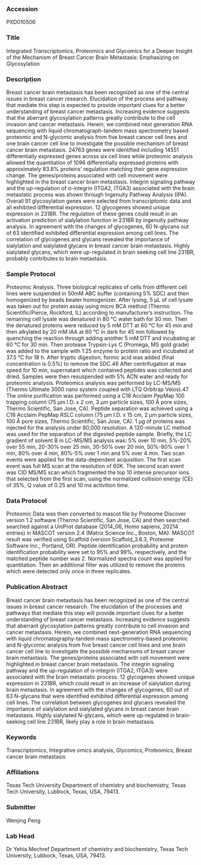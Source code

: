 ### Accession
PXD010506

### Title
Integrated Transcriptomics, Proteomics and Glycomics for a Deeper Insight of the Mechanism of  Breast Cancer Brain Metastasis: Emphasizing on Glycosylation

### Description
Breast cancer brain metastasis has been recognized as one of the central issues in breast cancer research. Elucidation of the process and pathway that mediate this step is expected to provide important clues for a better understanding of breast cancer metastasis. Increasing evidence suggests that the aberrant glycosylation patterns greatly contribute to the cell invasion and cancer metastasis. Herein, we combined next generation RNA sequencing with liquid chromatograph-tandem mass spectrometry based proteomic and N-glycomic analysis from five breast cancer cell lines and one brain cancer cell line to investigate the possible mechanism of breast cancer brain metastasis. 24763 genes were identified including 14551 differentially expressed genes across six cell lines while proteomic analysis allowed the quantitation of 1096 differentially expressed proteins with approximately 83.8% proteins’ regulation matching their gene expression change. The genes/proteins associated with cell movement were highlighted in the breast cancer brain metastasis. Integrin signaling pathway and the up-regulation of α-integrin (ITGA2, ITGA3) associated with the brain metastatic process was shown through Ingenuity Pathway Analysis (IPA). Overall 91 glycosylation genes were selected from transcriptomic data and all exhibited differential expression. 12 glycogenes showed unique expression in 231BR. The regulation of these genes could result in an activation prediction of sialylation function in 231BR by ingenuity pathway analysis. In agreement with the changes of glycogenes, 60 N-glycans out of 63 identified exhibited differential expression among cell lines. The correlation of glycogenes and glycans revealed the importance of sialylation and sialylated glycans in breast cancer brain metastasis. Highly sialylated glycans, which were up-regulated in brain seeking cell line 231BR, probably contributes to brain metastasis.

### Sample Protocol
Proteomic Analysis. Three biological replicates of cells from different cell lines were suspended in 50mM ABC buffer (containing 5% SDC) and then homogenized by beads beater homogenizer. After lysing, 5 μL of cell lysate was taken out for protein assay using micro BCA method (Thermo Scientific/Pierce, Rockford, IL) according to manufacturer’s instruction. The remaining cell lysate was denatured in 80 ℃ water bath for 30 min. Then the denatured proteins were reduced by 5 mM DTT at 60 ℃ for 45 min and then alkylated by 20 mM IAA at 60 ℃ in dark for 45 min followed by quenching the reaction through adding another 5 mM DTT and incubating at 60 ℃ for 30 min. Then protease Trypsin-Lys C (Promega, MS gold grade) was added to the sample with 1:25 enzyme to protein ratio and incubated at 37.5 ℃ for 18 h. After tryptic digestion, formic acid was added (final concentration is 0.5%) to remove the SDC.46 After centrifugation at max speed for 10 min, supernatant which contained peptides was collected and dried. Samples were then resuspended with 5% ACN water and ready for proteomic analysis. Proteomics analysis was performed by LC-MS/MS (Thermo Ultimate 3000 nano system coupled with LTQ Orbitrap Velos).47 The online purification was performed using a C18 Acclaim PepMap 100 trapping column (75 µm I.D. x 2 cm, 3 µm particle sizes, 100 Å pore sizes, Thermo Scientific, San Jose, CA). Peptide separation was achieved using a C18 Acclaim PepMap RSLC column (75 µm I.D. x 15 cm, 2 µm particle sizes, 100 Å pore sizes, Thermo Scientific, San Jose, CA). 1 μg of proteins was injected for the analysis under 60,000 resolution. A 120-minute LC method was used for the separation of the digested peptide sample. Briefly, the LC gradient of solvent B in LC-MS/MS analysis was: 5% over 10 min, 5%-20% over 55 min, 20-30% over 25 min, 30-50% over 20 min, 50%-80% over 1 min, 80% over 4 min, 80%-5% over 1 min and 5% over 4 min. Two scan events were applied for the data-dependent acquisition. The first scan event was full MS scan at the resolution of 60K. The second scan event was CID MS/MS scan which fragmented the top 10 intense precursor ions that selected from the first scan, using the normalized collision energy (CE) of 35%, Q value of 0.25 and 10 ms activition time.

### Data Protocol
Proteomic Data was then converted to mascot file by Proteome Discover version 1.2 software (Thermo Scientific, San Jose, CA) and then searched searched against a UniProt database (2014_06, Homo sapiens, 20214 entries) in MASCOT version 2.4 (Matrix Science Inc., Boston, MA). MASCOT result was verified using Scaffold (version Scaffold_3.6.3, Proteome Software Inc., Portland, OR). Peptide identification probability and protein identification probability were set to 95% and 99%, respectively, and the matched peptide number was 2. Normalized spectra count was applied for quantitation. Then an additional filter was utilized to remove the proteins which were detected only once in three replicates.

### Publication Abstract
Breast cancer brain metastasis has been recognized as one of the central issues in breast cancer research. The elucidation of the processes and pathways that mediate this step will provide important clues for a better understanding of breast cancer metastasis. Increasing evidence suggests that aberrant glycosylation patterns greatly contribute to cell invasion and cancer metastasis. Herein, we combined next-generation RNA sequencing with liquid chromatography-tandem mass spectrometry-based proteomic and N-glycomic analysis from five breast cancer cell lines and one brain cancer cell line to investigate the possible mechanisms of breast cancer brain metastasis. The genes/proteins associated with cell movement were highlighted in breast cancer brain metastasis. The integrin signaling pathway and the up-regulation of &#x3b1;-integrin (ITGA2, ITGA3) were associated with the brain metastatic process. 12 glycogenes showed unique expression in 231BR, which could result in an increase of sialylation during brain metastasis. In agreement with the changes of glycogenes, 60 out of 63 N-glycans that were identified exhibited differential expression among cell lines. The correlation between glycogenes and glycans revealed the importance of sialylation and sialylated glycans in breast cancer brain metastasis. Highly sialylated N-glycans, which were up-regulated in brain-seeking cell line 231BR, likely play a role in brain metastasis.

### Keywords
Transcriptomics, Integrative omics analysis, Glycomics, Proteomics, Breast cancer brain metastasis

### Affiliations
Texas Tech University
Department of chemistry and biochemistry, Texas Tech University, Lubbock, Texas, USA, 79413.

### Submitter
Wenjing Peng

### Lab Head
Dr Yehia Mechref
Department of chemistry and biochemistry, Texas Tech University, Lubbock, Texas, USA, 79413.


